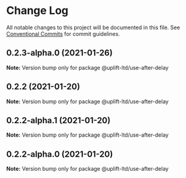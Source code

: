 # Change Log

All notable changes to this project will be documented in this file.
See [Conventional Commits](https://conventionalcommits.org) for commit guidelines.

## 0.2.3-alpha.0 (2021-01-26)

**Note:** Version bump only for package @uplift-ltd/use-after-delay





## 0.2.2 (2021-01-20)

**Note:** Version bump only for package @uplift-ltd/use-after-delay





## 0.2.2-alpha.1 (2021-01-20)

**Note:** Version bump only for package @uplift-ltd/use-after-delay





## 0.2.2-alpha.0 (2021-01-20)

**Note:** Version bump only for package @uplift-ltd/use-after-delay
